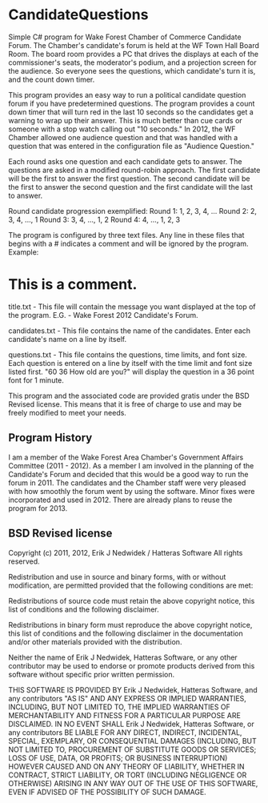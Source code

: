 CandidateQuestions
==================

Simple C# program for Wake Forest Chamber of Commerce Candidate Forum. The Chamber's 
candidate's forum is held at the WF Town Hall Board Room. The board room provides a 
PC that drives the displays at each of the commissioner's seats, the moderator's 
podium, and a projection screen for the audience. So everyone sees the questions, 
which candidate's turn it is, and the count down timer.

This program provides an easy way to run a political candidate question forum if you 
have predetermined questions. The program provides a count down timer that will turn 
red in the last 10 seconds so the candidates get a warning to wrap up their answer. 
This is much better than cue cards or someone with a stop watch calling out 
"10 seconds." In 2012, the WF Chamber allowed one audience question and that was 
handled with a question that was entered in the configuration file as 
"Audience Question."

Each round asks one question and each candidate gets to answer. The questions are 
asked in a modified round-robin approach. The first candidate will be the first 
to answer the first question. The second candidate will be the first to answer the 
second question and the first candidate will the last to answer.

Round candidate progression exemplified:
Round 1: 1, 2, 3, 4, ...
Round 2: 2, 3, 4, ..., 1
Round 3: 3, 4, ..., 1, 2
Round 4: 4, ..., 1, 2, 3

The program is configured by three text files. Any line in these files that begins 
with a # indicates a comment and will be ignored by the program. Example:

# This is a comment.

title.txt - This file will contain the message you want displayed at the top of the 
program. E.G. - Wake Forest 2012 Candidate's Forum.

candidates.txt - This file contains the name of the candidates. Enter each 
candidate's name on a line by itself.

questions.txt - This file contains the questions, time limits, and font size. Each 
question is entered on a line by itself with the time limit and font size listed 
first. "60 36 How old are you?" will display the question in a 36 point font for 
1 minute. 

This program and the associated code are provided gratis under the BSD Revised 
license. This means that it is free of charge to use and may be freely modified to 
meet your needs.

Program History
---------------------------------------------------------------
I am a member of the Wake Forest Area Chamber's Government Affairs Committee 
(2011 - 2012). As a member I am involved in the planning of the Candidate's Forum 
and decided that this would be a good way to run the forum in 2011. The candidates 
and the Chamber staff were very pleased with how smoothly the forum went by using 
the software. Minor fixes were incorporated and used in 2012. There are already plans 
to reuse the program for 2013.

BSD Revised license
---------------------------------------------------------------

Copyright (c) 2011, 2012, Erik J Nedwidek / Hatteras Software
All rights reserved.

Redistribution and use in source and binary forms, with or without modification, are 
permitted provided that the following conditions are met:

Redistributions of source code must retain the above copyright notice, this list of 
conditions and the following disclaimer.

Redistributions in binary form must reproduce the above copyright notice, this list 
of conditions and the following disclaimer in the documentation and/or other 
materials provided with the distribution.

Neither the name of Erik J Nedwidek, Hatteras Software, or any other contributor may 
be used to endorse or promote products derived from this software without specific 
prior written permission.

THIS SOFTWARE IS PROVIDED BY Erik J Nedwidek, Hatteras Software, and any 
contributors "AS IS" AND ANY EXPRESS OR IMPLIED WARRANTIES, INCLUDING, BUT NOT 
LIMITED TO, THE IMPLIED WARRANTIES OF MERCHANTABILITY AND FITNESS FOR A PARTICULAR 
PURPOSE ARE DISCLAIMED. IN NO EVENT SHALL Erik J Nedwidek, Hatteras Software, or any 
contributors BE LIABLE FOR ANY DIRECT, INDIRECT, INCIDENTAL, SPECIAL, EXEMPLARY, OR 
CONSEQUENTIAL DAMAGES (INCLUDING, BUT NOT LIMITED TO, PROCUREMENT OF SUBSTITUTE GOODS 
OR SERVICES; LOSS OF USE, DATA, OR PROFITS; OR BUSINESS INTERRUPTION) HOWEVER CAUSED 
AND ON ANY THEORY OF LIABILITY, WHETHER IN CONTRACT, STRICT LIABILITY, OR TORT 
(INCLUDING NEGLIGENCE OR OTHERWISE) ARISING IN ANY WAY OUT OF THE USE OF THIS 
SOFTWARE, EVEN IF ADVISED OF THE POSSIBILITY OF SUCH DAMAGE. 